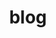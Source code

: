 ---
title: blog
description: article about creating blog 
image:

# Badge style
style:
    background: "#2a9d8f"
    color: "#fff"
---
